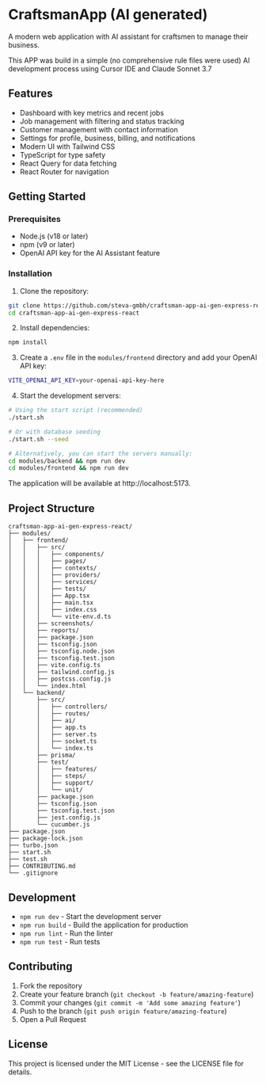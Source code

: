 # CraftsmanApp (AI generated)

A modern web application with AI assistant for craftsmen to manage their business.

This APP was build in a simple (no comprehensive rule files were used) AI development process 
using Cursor IDE and Claude Sonnet 3.7

## Features

- Dashboard with key metrics and recent jobs
- Job management with filtering and status tracking
- Customer management with contact information
- Settings for profile, business, billing, and notifications
- Modern UI with Tailwind CSS
- TypeScript for type safety
- React Query for data fetching
- React Router for navigation

## Getting Started

### Prerequisites

- Node.js (v18 or later)
- npm (v9 or later)
- OpenAI API key for the AI Assistant feature

### Installation

1. Clone the repository:
```bash
git clone https://github.com/steva-gmbh/craftsman-app-ai-gen-express-react.git
cd craftsman-app-ai-gen-express-react
```

2. Install dependencies:
```bash
npm install
```

3. Create a `.env` file in the `modules/frontend` directory and add your OpenAI API key:
```bash
VITE_OPENAI_API_KEY=your-openai-api-key-here
```

4. Start the development servers:
```bash
# Using the start script (recommended)
./start.sh

# Or with database seeding
./start.sh --seed

# Alternatively, you can start the servers manually:
cd modules/backend && npm run dev
cd modules/frontend && npm run dev
```

The application will be available at http://localhost:5173.

## Project Structure

```
craftsman-app-ai-gen-express-react/
├── modules/
│   ├── frontend/
│   │   ├── src/
│   │   │   ├── components/
│   │   │   ├── pages/
│   │   │   ├── contexts/
│   │   │   ├── providers/
│   │   │   ├── services/
│   │   │   ├── tests/
│   │   │   ├── App.tsx
│   │   │   ├── main.tsx
│   │   │   ├── index.css
│   │   │   └── vite-env.d.ts
│   │   ├── screenshots/
│   │   ├── reports/
│   │   ├── package.json
│   │   ├── tsconfig.json
│   │   ├── tsconfig.node.json
│   │   ├── tsconfig.test.json
│   │   ├── vite.config.ts
│   │   ├── tailwind.config.js
│   │   ├── postcss.config.js
│   │   └── index.html
│   └── backend/
│       ├── src/
│       │   ├── controllers/
│       │   ├── routes/
│       │   ├── ai/
│       │   ├── app.ts
│       │   ├── server.ts
│       │   ├── socket.ts
│       │   └── index.ts
│       ├── prisma/
│       ├── test/
│       │   ├── features/
│       │   ├── steps/
│       │   ├── support/
│       │   └── unit/
│       ├── package.json
│       ├── tsconfig.json
│       ├── tsconfig.test.json
│       ├── jest.config.js
│       └── cucumber.js
├── package.json
├── package-lock.json
├── turbo.json
├── start.sh
├── test.sh
├── CONTRIBUTING.md
└── .gitignore
```

## Development

- `npm run dev` - Start the development server
- `npm run build` - Build the application for production
- `npm run lint` - Run the linter
- `npm run test` - Run tests

## Contributing

1. Fork the repository
2. Create your feature branch (`git checkout -b feature/amazing-feature`)
3. Commit your changes (`git commit -m 'Add some amazing feature'`)
4. Push to the branch (`git push origin feature/amazing-feature`)
5. Open a Pull Request

## License

This project is licensed under the MIT License - see the LICENSE file for details.

